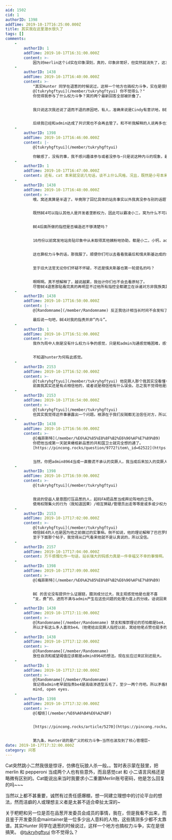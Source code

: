 ```yaml
---
aid: 1502
cid: 1
authorID: 1398
addTime: 2019-10-17T16:25:00.000Z
title: 其实我在这里潜水很久了
tags: []
comments:
    -
        authorID: 1
        addTime: 2019-10-17T16:31:00.000Z
        content: >-
            因为对merlin这个id实在印象深刻，真的，印象非常好，但突然就消失了，这次看到真人现身，而且表示离开，我觉得已经冒过那么多险了，不如再冒一次险，表明身份，直接邀请各位。
    -
        authorID: 1438
        addTime: 2019-10-17T16:40:00.000Z
        content: >-
            "其实Hunter 同学在退葱的时候说过，这样一个地方也搞权力斗争，实在是很搞笑。
            @[tukryhgftyui](/member/tukryhgftyui) 你不觉得么？"
            你觉得我参与了什么权力斗争？窝的两个最新回答全部被折叠了。


            我只说这次我还说了退而不退的原因吧，有人，准确来说是Cindy有意识地，BE4不完全确定目的地，要把新品葱搞臭成突厥人屠杀汉人以前学习汉语地恐怖主义网站。


            后续我已经和admin达成了共识窝也不会再去管了。和不听我解释的人说再多也没有意义。
    -
        authorID: 1398
        addTime: 2019-10-17T16:46:00.000Z
        content: |-
            @[tukryhgftyui](/member/tukryhgftyui)

            你敏感了，没有的事，我不感兴趣谁参与或者没参与~只是说这种内斗的现象，最后的受益人只有一个，然而大家都在此假想敌的阴影下相互怀疑着~
    -
        authorID: 1
        addTime: 2019-10-17T16:47:00.000Z
        content: 还有，cat 本来就没说几句话，谈不上什么风格，况且，既然是小号本来也不应该让人认出来……
    -
        authorID: 1438
        addTime: 2019-10-17T16:48:00.000Z
        content: >-
            哦，窝还真算是半退了。毕竟除了回忆具体的站务事实以外我真没参与别的话题了。


            既然BE4可以指认其他人是开发者垄断权力，因此可以霸凌小二，窝为什么不可以指出其实FreedomAsia连给自己加威望地权限都没有？


            BE4后面所做的指控是否编造还不够清楚吗？


            10月份以前窝发地站务贴印象中从未取得其他姨粉地协助，都是小二，小钙，admin（BE4），admin8964等人附议地。killreddragon都极少附议我的站务讨论。


            这也算权力斗争的话，那我服了。顺便你们可以去看看我最后和懦夫斯基达成的名单共识，是否是极度偏向姨粉，无论是典型的guibuhai，索多玛，还是killreddragon我全都没有加入。


            至于旧大法官无论你们怀疑不怀疑，不还是懦夫斯基也第一轮提名的吗？


            啊啊啊。真不想解释了，越说越累，我估计你们也不会去看原帖了。
            尽管BE4退葱那贴看完真的再明显不过他所有指控全都建立在诉诸对方非我族类其心必异上了。
    -
        authorID: 1438
        addTime: 2019-10-17T16:50:00.000Z
        content: |-
            @[Randomname](/member/Randomname) 反正我估计相当长时间不会发帖了。

            最后说一句吧，BE4对我的指责并非“内斗”。
    -
        authorID: 1
        addTime: 2019-10-17T16:51:00.000Z
        content: >-
            我作为局中人倒是没有什么权力斗争的感觉，只是和admin沟通感觉略困难，感觉他就是极度缺乏安全感。be4带过好几次节奏，指控小站什么的，我就跟他说瞎指控没意义，应该发挥自己的知识整理才能，后面突然发现他成为了admin，搞起了知识收藏夹之类的，我觉得挺好的。


            不知道hunter为何有此感觉。
    -
        authorID: 2153
        addTime: 2019-10-17T16:52:00.000Z
        content: >-
            @[tukryhgftyui](/member/tukryhgftyui) 他突厥人那个我其实没看懂(lll￢ω￢)
            前面我其实还是有点相信他的，或者说是相信他有什么误会。总之我不觉得他是想搞政变啥的……
    -
        authorID: 2153
        addTime: 2019-10-17T16:54:00.000Z
        content: >-
            @[tukryhgftyui](/member/tukryhgftyui)
            但其实我觉得这件事暴露出一个问题。根源在于我们反贼都无法信任对方，所以真真假假。
    -
        authorID: 1438
        addTime: 2019-10-17T16:56:00.000Z
        content: >-
            @[梅菲斯特](/member/%E6%A2%85%E8%8F%B2%E6%96%AF%E7%89%B9)
            你把他当成第一天就来橄榄新品葱的共和国卫士就完全想的通了。
            [https://pincong.rocks/question/9772?item\_id=62522](https://pincong.rocks/question/9772?item_id=62522)


            当然，你把admin8964当成一直撒谎不承认的突厥人，我当成后来加入的突厥人，也想得通。毕竟不是挺多人看了BE4的发言之后赞同了吗。
    -
        authorID: 1398
        addTime: 2019-10-17T16:59:00.000Z
        content: >-
            @[tukryhgftyui](/member/tukryhgftyui)


            我说的受益人是意图打压品葱的人，起码FA把品葱当成舆论阵地的立场,
            使用权限集火的行为（我知道因果）/相互猜疑/管理员出走等等是或多或少权力相关。你是当事人，自然总觉得我在说你了，然而并没有。
    -
        authorID: 2153
        addTime: 2019-10-17T17:02:00.000Z
        content: >-
            @[tukryhgftyui](/member/tukryhgftyui)
            相信BE4的人也是因为他之前做过的实事嘛。倒不如说，他的理论解释了巴巴罗萨为什么一直没被封，早就看他不顺眼的人自然会相信这个理论咯。
            至于下面那个帖子，我觉得从口气看来他就不是认真说的，所以没信。
    -
        authorID: 2157
        addTime: 2019-10-17T17:04:00.000Z
        content: 万千感慨化作一句话，站长强大的钝感力真是一件幸福又不幸的事情啊。
    -
        authorID: 1398
        addTime: 2019-10-17T17:09:00.000Z
        content: >-
            @[梅菲斯特](/member/%E6%A2%85%E8%8F%B2%E6%96%AF%E7%89%B9)


            BE 的言论没有提供什么证据链，臆测成分过大，我主观感觉他是也是不喜
            “支，费”的，进而不满与admin产生在这些问题的处理力度上的分歧。话说回来admin时而放任自流，时而禁支，时而推崇理论，时而搞些奇奇怪怪的游戏模拟让人很是难以捉摸。
    -
        authorID: 1438
        addTime: 2019-10-17T17:11:00.000Z
        content: >-
            @[Randomname](/member/Randomname) 禁支和推崇理论的恐怕都是be4，而非admin8964。
            所以才有这么多人喜欢be4。（他佬给出突厥人指控以前，窝给他佬点赞也挺多的）
    -
        authorID: 1438
        addTime: 2019-10-17T17:12:00.000Z
        content: >-
            @[Randomname](/member/Randomname)
            放任自流和威望阈值应该都是admin8964的想法。现在反应过来区别还挺大。
    -
        authorID: 1
        addTime: 2019-10-17T17:12:00.000Z
        content: >-
            @[Randomname](/member/Randomname)
            我记得admin老早就指责be4是高级渗透型五毛了，至少一两个月吧。所以矛盾和猜疑也不是一天两天的事情。anyway，希望所有人都能从品葱的这次风波中成长，open
            mind, open eyes.
    -
        authorID: 1398
        addTime: 2019-10-17T17:32:00.000Z
        content: >-
            @[榴梿](/member/%E6%A6%B4%E6%A2%BF)


            [https://pincong.rocks/article/5270](https://pincong.rocks/article/5270)


            第九条，Hunter说的是广义的权力斗争~当然也波及到了核心管理层~
date: 2019-10-17T17:32:00.000Z
category: 问答
---
```


Cat突然跳小二然我很是惊讶，仿佛在玩狼人杀一般。。暂时表示蒙在鼓里，把merlin 和 pepperoni 当成两个人也有些意外，而且感觉cat 和 小二语言风格还是略微有区别的。Cat能说出来当时我要求小二重置Merlin账号密码，他是怎么回复的吗~~~

当然以上都不甚重要，诚然有过责任感爆棚，想一同建立理想中的讨论平台的想法，然而洁癖的人或理想主义者是太甚不适合牵扯太深的~

关于粑粑和另一位是否在品葱开发委员会成员的事情，我在，但是我看不出来，而且鉴于开发委员会maintainer是一位多少出人意料的人物，这些猜测多少都不太靠谱。其实Hunter 同学在退葱的时候说过，这样一个地方也搞权力斗争，实在是很搞笑。 @[tukryhgftyui](/member/tukryhgftyui) 你不觉得么？
